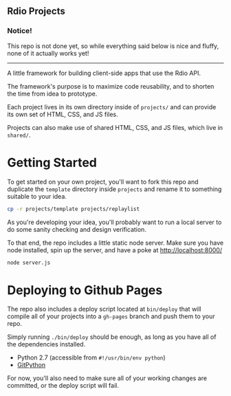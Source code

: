 Rdio Projects
-------------

### Notice!

This repo is not done yet, so while everything said below is nice and fluffy,
none of it actually works yet!

---

A little framework for building client-side apps that use the Rdio API.

The framework's purpose is to maximize code reusability, and to shorten the
time from idea to prototype.

Each project lives in its own directory inside of `projects/` and can provide
its own set of HTML, CSS, and JS files.

Projects can also make use of shared HTML, CSS, and JS files, which live in
`shared/`.

Getting Started
===============

To get started on your own project, you'll want to fork this repo and duplicate
the `template` directory inside `projects` and rename it to something suitable
to your idea.

```bash
cp -r projects/template projects/replaylist
```

As you're developing your idea, you'll probably want to run a local server to
do some sanity checking and design verification.

To that end, the repo includes a little static node server.  Make sure you have
node installed, spin up the server, and have a poke at
[http://localhost:8000/](http://localhost:8000/)

```bash
node server.js
```

Deploying to Github Pages
=========================

The repo also includes a deploy script located at `bin/deploy` that will compile
all of your projects into a `gh-pages` branch and push them to your repo.

Simply running `./bin/deploy` should be enough, as long as you have all of the
dependencies installed.

  * Python 2.7 (accessible from `#!/usr/bin/env python`)
  * [GitPython](https://github.com/gitpython-developers/GitPython)

For now, you'll also need to make sure all of your working changes are committed,
or the deploy script will fail.

